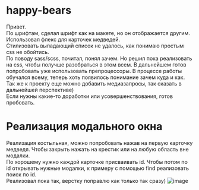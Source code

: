 # happy-bears
Привет.  
По шрифтам, сделал шрифт как на макете, но он отображается другим. Использовал флекс для карточек медведей.  
Стилизовать выпадающий список не удалось, как понимаю простым css не обойтись.  
По поводу sass/scss, почитал, понял зачем. Но решил пока реализовать на css, чтобы получше разобраться в этом всем. В дальнейшем готов попробовать уже использовать препроцессоры. 
В процессе работы обучался всему, теперь хоть появилось понимание зачем куда и как.  
Так же к проекту еще можно добавить медиазапросы, так сказать в дальнейшей перспективе)  
Если нужны какие-то доработки или усовершенствования, готов пробовать.
# Реализация модального окна
Реализация костыльная, можно попробовать нажав на первую карточку медведя. Чтобы закрыть нажать на крестик или на любую область вне модалки.    
По хорошему нужно каждой карточке присваивать id. Чтобы потом по id открывать нужные модалки, к примеру с помощью find реализовать поиск по id.  
Реализовал пока так, верстку поправлю как только так сразу)
![image](https://user-images.githubusercontent.com/86915417/144326592-925b4fbe-b484-4b3e-8631-b97f7d4bcb02.png)

